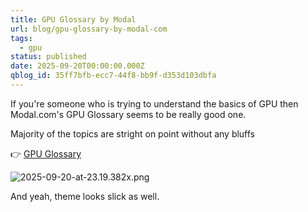 ```yaml
---
title: GPU Glossary by Modal
url: blog/gpu-glossary-by-modal-com
tags:
  - gpu
status: published
date: 2025-09-20T00:00:00.000Z
qblog_id: 35ff7bfb-ecc7-44f8-bb9f-d353d103dbfa
---
```


If you're someone who is trying to understand the basics of GPU then Modal.com's GPU Glossary seems to be really good one.

Majority of the topics are stright on point without any bluffs

👉 [GPU Glossary](https://modal.com/gpu-glossary/readme)

![2025-09-20-at-23.19.382x.png](https://images.nesin.io/f_auto,q_auto/qblog/AIEngineerGuide/2025-09/s1t5mckxpafguzl53rpb)

And yeah, theme looks slick as well.